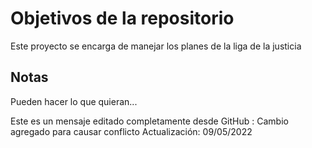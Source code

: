 # Objetivos de la repositorio

Este proyecto se encarga de manejar los planes de la liga de la justicia


## Notas
Pueden hacer lo que quieran...

Este es un mensaje editado completamente desde GitHub : 
Cambio agregado para causar conflicto
Actualización: 09/05/2022
